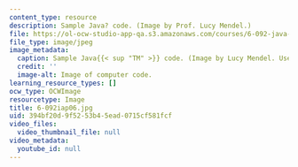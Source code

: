 ```yaml
---
content_type: resource
description: Sample Java? code. (Image by Prof. Lucy Mendel.)
file: https://ol-ocw-studio-app-qa.s3.amazonaws.com/courses/6-092-java-preparation-for-6-170-january-iap-2006/394bf20d9f5253b45ead0715cf581fcf_6-092iap06.jpg
file_type: image/jpeg
image_metadata:
  caption: Sample Java{{< sup "TM" >}} code. (Image by Lucy Mendel. Used with permission.)
  credit: ''
  image-alt: Image of computer code.
learning_resource_types: []
ocw_type: OCWImage
resourcetype: Image
title: 6-092iap06.jpg
uid: 394bf20d-9f52-53b4-5ead-0715cf581fcf
video_files:
  video_thumbnail_file: null
video_metadata:
  youtube_id: null
---
```

